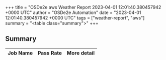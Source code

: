 +++
title = "OSDe2e aws Weather Report 2023-04-01 12:01:40.380457942 +0000 UTC"
author = "OSDe2e Automation"
date = "2023-04-01 12:01:40.380457942 +0000 UTC"
tags = ["weather-report", "aws"]
summary = "<table class=\"summary\"></table>"
+++
## Summary

| Job Name | Pass Rate | More detail |
|----------|-----------|-------------|




